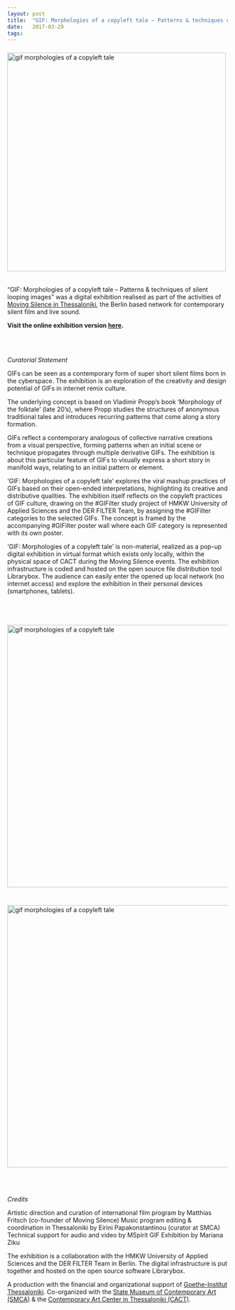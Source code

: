```yaml
---
layout: post
title:  "GIF: Morphologies of a copyleft tale – Patterns & techniques of silent looping images"
date:   2017-03-29
tags:
---
```



<p><img src="https://mziku.github.io/images/gif morphologies of a copyleft tale.gif" style="margin-top:2mm; margin-right:3mm; margin-bottom:5mm; margin-left:0;" alt="gif morphologies of a copyleft tale" width="500" height="" align="center"><br><i></i></p>

“GIF: Morphologies of a copyleft tale – Patterns & techniques of silent looping images” was a digital exhibition realised as part of the activities of [Moving Silence in Thessaloniki](http://technoviking.tv/movingsilence.net/2017-03-10-thessaloniki.html), the Berlin based network for contemporary silent film and live sound.

**Visit the online exhibition version [here](https://mziku.github.io/morphologies-of-a-copyleft-tale/home.html).**

<br>
<br>

*Curatorial Statement*

GIFs can be seen as a contemporary form of super short silent films born in the cyberspace. The exhibition is an exploration of the creativity and design potential of GIFs in internet remix culture.

The underlying concept is based on Vladimir Propp’s book ‘Morphology of the folktale’ (late 20’s), where Propp studies the structures of anonymous traditional tales and introduces recurring patterns that come along a story formation.

GIFs reflect a contemporary analogous of collective narrative creations from a visual perspective, forming patterns when an initial scene or technique propagates through multiple derivative GIFs. The exhibition is about this particular feature of GIFs to visually express a short story in manifold ways, relating to an initial pattern or element.

‘GIF: Morphologies of a copyleft tale’ explores the viral mashup practices of GIFs based on their open-ended interpretations, highlighting its creative and distributive qualities. The exhibition itself reflects on the copyleft practices of GIF culture, drawing on the #GIFilter study project of HMKW University of Applied Sciences and the DER FILTER Team, by assigning the #GIFilter categories to the selected GIFs. The concept is framed by the accompanying #GIFilter poster wall where each GIF category is represented with its own poster.

‘GIF: Morphologies of a copyleft tale’ is non-material, realized as a pop-up digital exhibition in virtual format which exists only locally, within the physical space of CACT during the Moving Silence events. The exhibition infrastructure is coded and hosted on the open source file distribution tool Librarybox. The audience can easily enter the opened up local network (no internet access) and explore the exhibition in their personal devices (smartphones, tablets).

<br>
<br>


<p><img src="https://mziku.github.io/images/gif morphologies of a copyleft tale 1.JPG" style="margin-top:2mm; margin-right:3mm; margin-bottom:5mm; margin-left:0;" alt="gif morphologies of a copyleft tale" width="600" height="" align="center"><br><i></i></p>
<p><img src="https://mziku.github.io/images/gif morphologies of a copyleft tale 2.JPG" style="margin-top:2mm; margin-right:3mm; margin-bottom:5mm; margin-left:0;" alt="gif morphologies of a copyleft tale" width="600" height="" align="center"><br><i></i></p>

<br>

*Credits*

Artistic direction and curation of international film program by Matthias Fritsch (co-founder of Moving Silence)
Music program editing & coordination in Thessaloniki by Eirini Papakonstantinou (curator at SMCA)
Technical support for audio and video by MSpirit
GIF Exhibition by Mariana Ziku

The exhibition is a collaboration with the HMKW University of Applied Sciences and the DER FILTER Team in Berlin. The digital infrastructure is put together and hosted on the open source software Librarybox.

A production with the financial and organizational support of [Goethe-Institut Thessaloniki](https://www.goethe.de/ins/gr/de/sta/the.html?wt_sc=thessaloniki). Co-organized with the [State Museum of Contemporary Art (SMCA)](https://www.greekstatemuseum.com/kmst/pressroom/article/1221.html) & the [Contemporary Art Center in Thessaloniki (CACT)](https://www.cact.gr/en/news/movingsilence).

<br>

